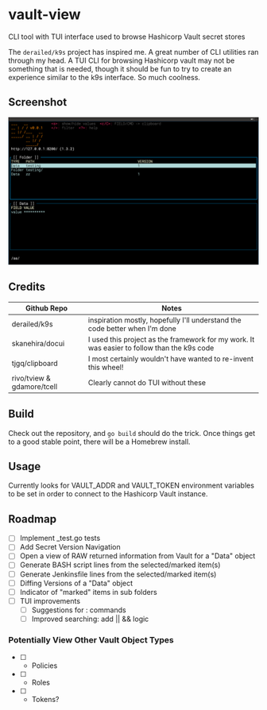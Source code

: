 # vault-view

CLI tool with TUI interface used to browse Hashicorp Vault secret stores

The `derailed/k9s` project has inspired me.  A great number of CLI utilities
ran through my head.  A TUI CLI for browsing Hashicorp vault may not be something
that is needed, though it should be fun to try to create an experience similar to
the k9s interface.  So much coolness.

## Screenshot

![Screenshot](vault-view-main.png)

## Credits

|Github Repo|Notes|
|----------|---|
|derailed/k9s|inspiration mostly, hopefully I'll understand the code better when I'm done|
|skanehira/docui|I used this project as the framework for my work.  It was easier to follow than the k9s code|
|tjgq/clipboard|I most certainly wouldn't have wanted to re-invent this wheel!|
|rivo/tview & gdamore/tcell|Clearly cannot do TUI without these|

## Build

Check out the repository, and `go build` should do the trick.  Once things get
to a good stable point, there will be a Homebrew install.

## Usage

Currently looks for VAULT_ADDR and VAULT_TOKEN environment variables to be set
in order to connect to the Hashicorp Vault instance.

## Roadmap

- [ ] Implement _test.go tests
- [ ] Add Secret Version Navigation
- [ ] Open a view of RAW returned information from Vault for a "Data" object
- [ ] Generate BASH script lines from the selected/marked item(s)
- [ ] Generate Jenkinsfile lines from the selected/marked item(s)
- [ ] Diffing Versions of a "Data" object
- [ ] Indicator of "marked" items in sub folders
- [ ] TUI improvements
  - [ ] Suggestions for : commands
  - [ ] Improved searching: add || && logic

### Potentially View Other Vault Object Types

- [ ] - Policies
- [ ] - Roles
- [ ] - Tokens?
